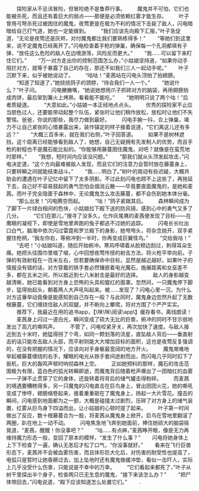　　探险家从不忌讳冒险，但冒险绝不是鲁莽行事。
　　魔鬼并不可怕，它们也能被杀死，而且还有着巨大的弱点——那便是必须依赖红雾才能生存。
　　叶子曾用弓弩杀死过被困住的魔鬼，夜莺更是在极为不利的情况下击毙了敌人，闪电暗暗给自己打气道，她也一定能做到。
　　“我们应该先向殿下汇报，”叶子急促道，“无论是夜莺还是灰烬，对付魔鬼都比我们要熟练得多！”
　　“等她们到这里来，说不定魔鬼已经离开了。”闪电检查着手枪的弹巢，确保每一个孔洞都填有子弹，“放任这么危险的敌人在边境游荡，风险反而更大。”
　　“我……可以留下来盯住它们。”
　　“万一对方走出你的控制范围怎么办，”小姑娘坚持道，“如果你动手阻拦对方，就等于暴露了自己的存在，那还不如我们三人一起动手呢。”
　　叶子沉默下来，似乎被她说动了。
　　“咕咕！”麦茜站在闪电头顶拍了拍翅膀。
　　“知道了知道了，”她挠挠鸽子的颈脖，“待会我们一人一个。”
　　“她说什么？”叶子问。
　　闪电撇撇嘴，“她说她想用爪子抓碎对方的脑袋，再用翅膀拍成肉饼，最后架到篝火上烤熟，看看能不能吃。”
　　“她明明只说了两个咕！”后者质疑道。
　　“大意如此。”小姑娘一本正经地点点头。
　　优秀的探险家不止应当胆色过人，还要能带动起整个队伍，紧张时让他们稍作放松，放松时让他们不失警惕。爸爸，你说的那些，我尽力做到最好。
　　闪电手腕一抖，合上弹巢，竭力不让自己紧张的心情暴露出来，装作镇定的样子接着说道，“它们离这儿还有多远？”
　　“大概三百多米，就在我们右侧，”叶子回答道。
　　如果不是树林遮挡，这个距离已经能够看到敌人了，她想，自己无疑拥有先发制人的优势，而且手枪的射程也不是魔石能比拟的。“你能够用藤蔓困住魔鬼，对吧？就像是在蛮荒地时那样。”
　　“我想，短时间内应该没问题。”
　　“那我们就从头顶发起攻击，”闪电决定道，“这个方向最难被敌人发现，而且它们的注意力会暂时放在藤蔓身上，只要转瞬之间就能结束战斗。”
　　“我……明白了。”树叶的晃动有些迟疑，大概共助会的遭遇在叶子记忆中留下了太多阴影。不过此刻闪电也顾不上这些了，再拖延下去，自己好不容易鼓起的勇气恐怕会烟消云散——毕竟要直面魔鬼的，是她和麦茜。而叶子完全隐匿于森林中，无论魔鬼怎么攻击藤蔓，都不会伤到她本体分毫。
　　“那么出发！”闪电腾空而起。
　　“咕！”鸽子紧跟其后。
　　森林瞬间成为了脚下一片绿白相间的色块，小姑娘拉下殿下送的防风镜，感到心中的勇气又多了几分。
　　“它们在那儿，”搜寻了没多久，化作灰尾鹰的麦茜便发现了目标——在鹰眼的凝视下，即使是雪地里奔跑的兔子都逃不过她的追踪。
　　闪电长长吐出口白气，脑海中依次闪过雷霆和罗兰殿下的身影，她甩甩头，将杂念抛开，双手紧握住枪柄，“我左你右，等俯冲到一半时，你再变成巨翼怪鸟。”
　　“交给我咕！”
　　“去吧！”小姑娘叫道，随后开始俯冲。寒风呼啸着从脸颊边刮过，刺得耳朵生痛。她把头往围巾里缩了缩，心中回想夜莺传授的射击方法，将火枪平举向前。子弹的有效射程在一百米左右，但若要确保命中目标，显然是越近越好。如果叶子的情报没有错的话，对方穿戴的铁手套必然镶嵌着电光魔石，施展距离和女巫差不多，都在五米之间，所以抵近到七八米射击是最好的选择。
　　敌人的身影越变越清晰，她已能看到对方身上恐怖的头具和猩红的面罩。忽然间，一只魔鬼停下脚步，猛得抬起头，朝着两人大声吼叫起来。被……发现了？闪电心里一沉，为什么对方这番举动竟像是能感知到自己存在一般？与此同时，魔鬼身边忽然升起了无数根藤蔓，它们缠绕住敌人的双腿，并不断向上攀爬，将对方围了个严严实实。
　　推荐下，我最近在用的追书app，【\咪\咪\阅读\app\\】缓存看书，离线朗读！
　　麦茜身上闪过一道白光，瞬间变成了硕大无比的巨兽，俯冲的同时不甘示弱地发出了高亢的嘶鸣声。
　　不管了，闪电咬紧牙关，再次加快了速度。与敌人接近到五十米时，她猛得拐了个弯，如同一颗划落的流星，直坠敌人背后——垂直射击的话只能攻击敌人头部，而平射则能大大增加目标的面积，这也是夜莺反复强调的，在没有把握的情况下，应该向对手身躯最宽阔的地方开火。
　　魔鬼艰难地举起被藤蔓缠绕的右手，耀眼的电光从铁手套间迸射而出，而闪电几乎同时扣下了扳机，巨大的轰鸣声顿时响彻森林上空。
　　正如她预料的那样，魔石的攻击范围极为有限，蓝白色的弧光转瞬即逝，而魔鬼背后随着枪声爆出了一团暗红的血雾——子弹不止贯穿了它的身体，还旋转着将背后的储气罐击得粉碎。
　　而麦茜的境遇要糟糕得多，另一只魔鬼的闪电直击在巨鸟身上，冒出团团火花，她的嘶吼变成了惨呼，翅膀缩卷起来，接着重重砸在了魔鬼身上，扬起一大片雪花。撞击的瞬间，闪电感到地面都为之一颤，大概是碰撞太过剧烈，压碎了对方身上的储气装置，红雾从巨鸟身下四溢而出，让小姑娘的心顿时提了起来。
　　叶子第一时间做出了反应，数十根藤蔓合为一股，将麦茜从魔鬼身上掀开。巨鸟在雪地里翻滚了两圈，趴在地上一动不动。
　　闪电焦急地飞奔到她面前，捧住她硕大的脑袋摇晃道，“麦茜，醒醒！你没事吧？”
　　“咕……有点麻，”麦茜睁开眼，像是无力再维持魔力形态一般，变回了原本的模样，“发生了什么事？”
　　闪电将她身体上上下下检查了一遍，确认无恙后才松了口气，“你没事就好。”
　　看来在飞行巨兽形态下，麦茜并不会被血雾伤害，而且体形巨大化后，对伤害的耐受性也提高了，电弧只是暂时让她昏厥过去，加上坠地时还有魔鬼做缓冲垫，看似一击吓人，实际上几乎没受什么伤害，只能说是不幸中的万幸。
　　“它们看起来都死了，”叶子从树干里探出半个身子，检查两只已无生息的魔鬼，“接下来该怎么办？”
　　“把尸体带回去，”闪电说道，“殿下应该知道怎么处置它们。”
　　.